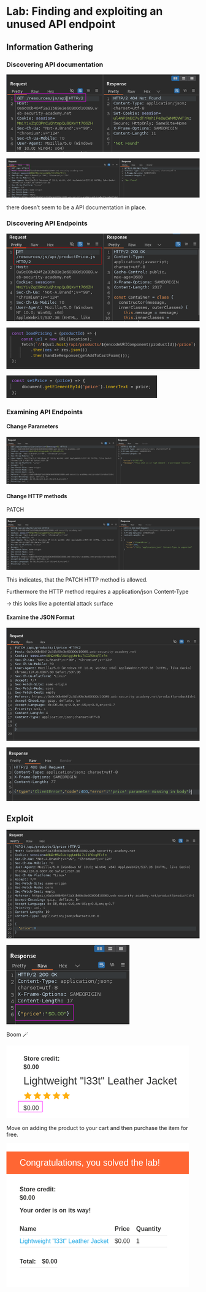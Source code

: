 # Lab: Finding and exploiting an unused API endpoint


## Information Gathering

### Discovering API documentation

![Untitled](images/Lab2/1.png)

![Second Picture](images/Lab2/2.png)

there doesn’t seem to be a API documentation in place.

### Discovering API Endpoints

![Second Picture](images/Lab2/3.png)

![Second Picture](images/Lab2/4.png)

![Second Picture](images/Lab2/5.png)


### Examining API Endpoints

#### Change Parameters

![Second Picture](images/Lab2/6.png)


#### Change HTTP methods

PATCH

![Second Picture](images/Lab2/7.png)

This indicates, that the PATCH HTTP method is allowed.

Furthermore the HTTP method requires a application/json Content-Type

→ this looks like a potential attack surface

#### Examine the JSON Format

![Second Picture](images/Lab2/8.png)

![Second Picture](images/Lab2/9.png)

## Exploit

![Second Picture](images/Lab2/10.png)

![Second Picture](images/Lab2/11.png)

Boom 🪄

![Second Picture](images/Lab2/12.png)

Move on adding the product to your cart and then purchase the item for free.

![Second Picture](images/Lab2/13.png)